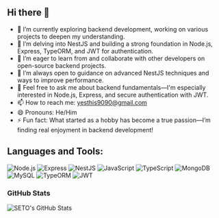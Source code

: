 ## Hi there 👋

- 🔭 I’m currently exploring backend development, working on various projects to deepen my understanding.
- 🌱 I’m delving into NestJS and building a strong foundation in Node.js, Express, TypeORM, and JWT for authentication.
- 👯 I’m eager to learn from and collaborate with other developers on open-source backend projects.
- 🤔 I’m always open to guidance on advanced NestJS techniques and ways to improve performance.
- 💬 Feel free to ask me about backend fundamentals—I'm especially interested in Node.js, Express, and secure authentication with JWT.
- 📫 How to reach me: yesthis9090@gmail.com
- 😄 Pronouns: He/Him
- ⚡ Fun fact: What started as a hobby has become a true passion—I’m finding real enjoyment in backend development!

## Languages and Tools:

![Node.js](https://img.shields.io/badge/-Node.js-339933?logo=node.js&logoColor=white&style=for-the-badge)
![Express](https://img.shields.io/badge/-Express-000000?logo=express&logoColor=white&style=for-the-badge)
![NestJS](https://img.shields.io/badge/-NestJS-E0234E?logo=nestjs&logoColor=white&style=for-the-badge)
![JavaScript](https://img.shields.io/badge/-JavaScript-F7DF1E?logo=javascript&logoColor=black&style=for-the-badge)
![TypeScript](https://img.shields.io/badge/-TypeScript-007ACC?logo=typescript&logoColor=white&style=for-the-badge)
![MongoDB](https://img.shields.io/badge/-MongoDB-47A248?logo=mongodb&logoColor=white&style=for-the-badge)
![MySQL](https://img.shields.io/badge/-MySQL-4479A1?logo=mysql&logoColor=white&style=for-the-badge)
![TypeORM](https://img.shields.io/badge/-TypeORM-FF2D20?logo=typeorm&logoColor=white&style=for-the-badge)
![JWT](https://img.shields.io/badge/-JWT-000000?logo=jsonwebtokens&logoColor=white&style=for-the-badge)


### GitHub Stats

<p>
  <img align="left" src="https://github-readme-stats.vercel.app/api?username=Son_SETO&show_icons=true&theme=github_dark" alt="SETO's GitHub Stats" />
</p>


